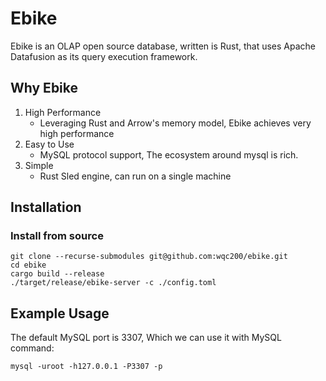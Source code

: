 # Ebike
Ebike is an OLAP open source database, written is Rust, that uses Apache Datafusion as its query execution framework.

## Why Ebike
1. High Performance 
   - Leveraging Rust and Arrow's memory model, Ebike achieves very high performance
2. Easy to Use
   - MySQL protocol support, The ecosystem around mysql is rich.
3. Simple
   - Rust Sled engine, can run on a single machine

## Installation
### Install from source
```shell
git clone --recurse-submodules git@github.com:wqc200/ebike.git
cd ebike
cargo build --release
./target/release/ebike-server -c ./config.toml
```

## Example Usage
The default MySQL port is 3307, Which we can use it with MySQL command:
```shell
mysql -uroot -h127.0.0.1 -P3307 -p
```